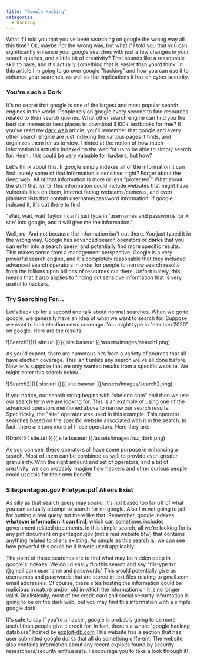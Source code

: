 ```yaml
---
title: "Google Hacking"
categories:
  - Hacking
---
```


What if I told you that you've been searching on google the wrong way all this time? Ok, maybe not the wrong way, but what if I told you that you can significantly enhance your google searches with just a few changes in your search queries, and a little bit of creativity? That sounds like a reasonable skill to have, and it's actually something that is easier than you'd think. In this article I'm going to go over google "hacking" and how you can use it to enhance your searches, as well as the implications it has on cyber security.

### You're such a Dork

It's no secret that google is one of the largest and most popular search engines in the world. People rely on google every second to find resources related to their search queries. What other search engine can find you the best cat memes or best places to download $100+ textbooks for free? If you've read my [dark web](https://freshprinceofhacking.github.io/what%20the%20hack/What-Is-The-Dark-Web/) article, you'll remember that google and every other search engine are just indexing the various pages it finds, and organizes them for us to view. I hinted at the notion of how much information is actually indexed on the web for us to be able to simply search for. Hmm...this could be very valuable for hackers, but how?

Let's think about this. If google simply indexes all of the information it can find, surely some of that information is sensitive, right? Forget about the deep web. All of that information is more or less "protected."  What about the stuff that isn't? This information could include websites that might have vulnerabilities on them, internet facing webcams/cameras, and even plaintext lists that contain username/password information. If google indexed it, it's out there to find. 

"Wait, wait, wait Taylor. I can't just type in 'usernames and passwords for X site' into google, and it will give me the information."

Well, no. And not because the information isn't out there. You just typed it in the wrong way. Google has advanced search operators or **dorks** that you can enter into a search query, and potentially find more specific results. This makes sense from a management perspective. Google is a very powerful search engine, and it's completely reasonable that they included advanced search operators in order for people to narrow search results from the billions upon billions of resources out there. Unfortunately, this means that it also applies to finding out sensitive information that is very useful to hackers. 

### Try Searching For...

Let's back up for a second and talk about normal searches. When we go to google, we generally have an idea of what we want to search for. Suppose we want to look election news coverage. You might type in "election 2020" on google. Here are the results:

![Search1]({{ site.url }}{{ site.baseurl }}/assets/images/search1.png)

As you'd expect, there are numerous hits from a variety of sources that all have election coverage. This isn't unlike any search we've all done before. Now let's suppose that we only wanted results from a specific website. We might enter this search below...

![Search2]({{ site.url }}{{ site.baseurl }}/assets/images/search2.png)

If you notice, our search string begins with "site:cnn.com" and then we use our search term we are looking for. This is an example of using one of the advanced operators mentioned above to narrow our search results. Specifically, the "site" operator was used in this example. This operator searches based on the specific website associated with it in the search. In fact, there are tons more of these operators. Here they are:

![Dork]({{ site.url }}{{ site.baseurl }}/assets/images/rsz_dork.png)

As you can see, these operators all have some purpose in enhancing a search. Most of them can be combined as well to provide even greater granularity. With the right amount and set of operators, and a bit of creativity, we can probably imagine how hackers and other curious people could use this for their own benefit.

### Site:pentagon.gov Filetype:pdf Aliens Exist

As silly as that search query may sound, it's not based too far off of what you can actually attempt to search for on google. Also I'm not going to jail for putting a real query out there like that. Remember, google indexes **whatever information it can find**, which can sometimes includes government related documents. In this simple search, all we're looking for is any pdf document on pentagon.gov (not a real website btw) that contains anything related to aliens existing. As simple as this search is, we can see how powerful this could be if it were used applicably. 

The point of these searches are to find what may be hidden deep in google's indexes. We could easily flip this search and say "filetype:txt @gmail.com username and passwords" This would potentially give us usernames and passwords that are stored in text files relating to gmail.com email addresses. Of course, these sites hosting the information could be malicious in nature and/or old in which the information on it is no longer valid. Realistically, most of the credit card and social security information is going to be on the dark web, but you may find this information with a simple google dork! 

It's safe to say if you're a hacker, google is probably going to be more useful than people give it credit for. In fact, there's a whole "google hacking database" hosted by [exploit-db.com](https://www.exploit-db.com/google-hacking-database) This website has a section that has user submitted google dorks that all do something different. The website also contains information about any recent exploits found by security researchers/security enthusiasts. I encourage you to take a look through it! 

